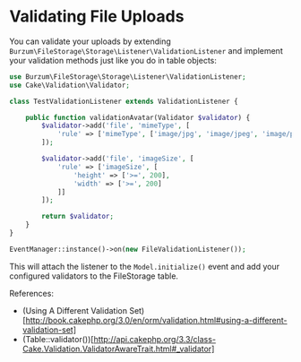 Validating File Uploads
=======================

You can validate your uploads by extending `Burzum\FileStorage\Storage\Listener\ValidationListener` and implement your validation methods just like you do in table objects:

```php
use Burzum\FileStorage\Storage\Listener\ValidationListener;
use Cake\Validation\Validator;

class TestValidationListener extends ValidationListener {

	public function validationAvatar(Validator $validator) {
		$validator->add('file', 'mimeType', [
			'rule' => ['mimeType', ['image/jpg', 'image/jpeg', 'image/png']]
		]);

		$validator->add('file', 'imageSize', [
			'rule' => ['imageSize', [
				'height' => ['>=', 200],
				'width' => ['>=', 200]
			]]
		]);

		return $validator;
	}
}

EventManager::instance()->on(new FileValidationListener());
```

This will attach the listener to the `Model.initialize()` event and add your configured validators to the FileStorage table.

References:

* (Using A Different Validation Set)[http://book.cakephp.org/3.0/en/orm/validation.html#using-a-different-validation-set]
* (Table::validator())[http://api.cakephp.org/3.3/class-Cake.Validation.ValidatorAwareTrait.html#_validator]

